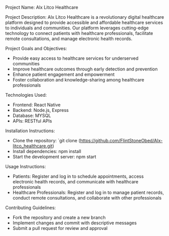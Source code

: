 Project Name: Alx Litco Healthcare

Project Description: Alx Litco Healthcare is a revolutionary digital healthcare platform designed to provide accessible and affordable healthcare services to individuals and communities. Our platform leverages cutting-edge technology to connect patients with healthcare professionals, facilitate remote consultations, and manage electronic health records.

Project Goals and Objectives:

- Provide easy access to healthcare services for underserved communities
- Improve healthcare outcomes through early detection and prevention
- Enhance patient engagement and empowerment
- Foster collaboration and knowledge-sharing among healthcare professionals

Technologies Used:

- Frontend: React Native
- Backend: Node.js, Express
- Database: MYSQL
- APIs: RESTful APIs

Installation Instructions:

- Clone the repository: `git clone (https://github.com/FlintStoneObed/Alx-litco_healthcare.git)
- Install dependencies: npm install
- Start the development server: npm start

Usage Instructions:

- Patients: Register and log in to schedule appointments, access electronic health records, and communicate with healthcare professionals
- Healthcare Professionals: Register and log in to manage patient records, conduct remote consultations, and collaborate with other professionals

Contributing Guidelines:

- Fork the repository and create a new branch
- Implement changes and commit with descriptive messages
- Submit a pull request for review and approval

